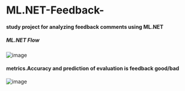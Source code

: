 # ML.NET-Feedback-
<h4>study project for analyzing feedback comments using ML.NET</h4>
<h5>ML.NET Flow</h5>

![image](https://user-images.githubusercontent.com/86978280/132577094-68ff99c7-5703-40e9-97f4-5fe9915b25b4.png)

<h4>metrics.Accuracy and prediction of evaluation is feedback good/bad</h4>

![image](https://user-images.githubusercontent.com/86978280/132577407-6f970380-60b6-45e2-849e-78bafb5b8735.png)

